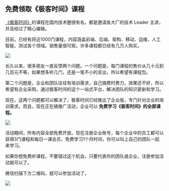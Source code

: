 ## 免费领取《极客时间》课程

[《极客时间》](https://time.geekbang.org/)的课程在国内技术圈很有名，都是邀请各大厂的技术 Leader 主讲，并且经过了精心编辑。

目前，已经有将近1000门课程，内容涵盖前端、后端、架构、移动、运维、人工智能、测试各个领域。销售量很可观，许多课程都已经有几万人购买。

![](https://www.wangbase.com/blogimg/asset/202004/bg2020042802.jpg)

长久以来，很多朋友一直反馈两个问题。一个问题是，每门课程的售价从几十元到几百元不等，如果想多听几门，还是一笔不小的支出，所以希望有课程包。

第二个问题是，企业和团队往往有培训需求，自己搞费时费力，效果还不好，所以希望有企业采购，通过极客时间的这个一站式平台，解决团队的知识更新和学习。

现在，这两个问题都可以解决了，极客时间已经推出了企业版，专门针对企业的培训需求。而且，现在正在搞推广活动，企业可以 **免费学习《极客时间》的全部课程。**

![](https://www.wangbase.com/blogimg/asset/202004/bg2020042803.jpg)

活动期间，所有内容全部免费开放。现在注册企业账号，每个企业中的员工都可以获得3门课程和每日一课会员，免费学习1个月时间，你可以叫上自己的团队一起来学习。

如果你想免费听课程，不要错过这个机会。只要代表你的团队或企业，注册参加活动就可以了。

微信扫描下方二维码，就可以参加活动了。

![](https://www.wangbase.com/blogimg/asset/202004/bg2020042804.jpg)
